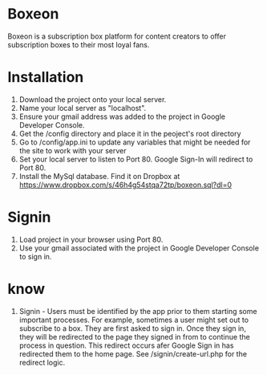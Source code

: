 # Boxeon

Boxeon is a subscription box platform for content creators to offer subscription boxes to their most loyal fans.


# Installation

1. Download the project onto your local server.
2. Name your local server as "localhost".
3. Ensure your gmail address was added to the project in Google Developer Console.
4. Get the /config directory and place it in the peoject's root directory
5. Go to /config/app.ini to update any variables that might be needed for the site to work with your server
6. Set your local server to listen to Port 80. Google Sign-In will redirect to Port 80.
7. Install the MySql database. Find it on Dropbox at https://www.dropbox.com/s/46h4g54stqa72tp/boxeon.sql?dl=0 

# Signin

1. Load project in your browser using Port 80.
2. Use your gmail associated with the project in Google Developer Console to sign in.

# know

1. Signin - Users must be identified by the app prior to them starting some important processes.
For example, sometimes a user might set out to subscribe to a box. They are first asked
to sign in.  Once they sign in, they will be redirected to the page they signed in from to continue the process in question. 
This redirect occurs afer Google Sign in has redirected them to the home page. See /signin/create-url.php for the redirect logic.

